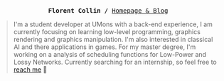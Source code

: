 <p><pre align="center">
<strong>Florent Collin /</strong> <a href="https:https://florentcollin.github.io/r">Homepage & Blog</a></pre></p>


> I'm a student developer at UMons with a back-end experience, I am currently focusing on learning low-level programming, graphics rendering and graphics manipulation.
> I'm also interested in classical AI and there applications in games. For my master degree, I'm working on a analysis of scheduling functions for Low-Power and Lossy Networks.
> Currently searching for an internship, so feel free to <a href="mailto:florentcollinpro@gmail.com">reach me</a> 👋
